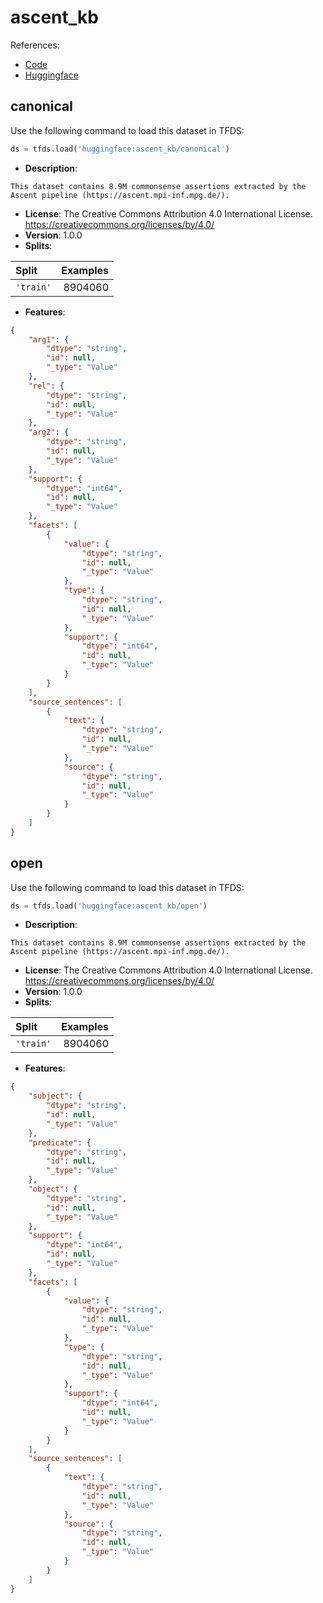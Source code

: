 # ascent_kb

References:

*   [Code](https://github.com/huggingface/datasets/blob/master/datasets/ascent_kb)
*   [Huggingface](https://huggingface.co/datasets/ascent_kb)


## canonical


Use the following command to load this dataset in TFDS:

```python
ds = tfds.load('huggingface:ascent_kb/canonical')
```

*   **Description**:

```
This dataset contains 8.9M commonsense assertions extracted by the Ascent pipeline (https://ascent.mpi-inf.mpg.de/).
```

*   **License**: The Creative Commons Attribution 4.0 International License. https://creativecommons.org/licenses/by/4.0/
*   **Version**: 1.0.0
*   **Splits**:

Split  | Examples
:----- | -------:
`'train'` | 8904060

*   **Features**:

```json
{
    "arg1": {
        "dtype": "string",
        "id": null,
        "_type": "Value"
    },
    "rel": {
        "dtype": "string",
        "id": null,
        "_type": "Value"
    },
    "arg2": {
        "dtype": "string",
        "id": null,
        "_type": "Value"
    },
    "support": {
        "dtype": "int64",
        "id": null,
        "_type": "Value"
    },
    "facets": [
        {
            "value": {
                "dtype": "string",
                "id": null,
                "_type": "Value"
            },
            "type": {
                "dtype": "string",
                "id": null,
                "_type": "Value"
            },
            "support": {
                "dtype": "int64",
                "id": null,
                "_type": "Value"
            }
        }
    ],
    "source_sentences": [
        {
            "text": {
                "dtype": "string",
                "id": null,
                "_type": "Value"
            },
            "source": {
                "dtype": "string",
                "id": null,
                "_type": "Value"
            }
        }
    ]
}
```



## open


Use the following command to load this dataset in TFDS:

```python
ds = tfds.load('huggingface:ascent_kb/open')
```

*   **Description**:

```
This dataset contains 8.9M commonsense assertions extracted by the Ascent pipeline (https://ascent.mpi-inf.mpg.de/).
```

*   **License**: The Creative Commons Attribution 4.0 International License. https://creativecommons.org/licenses/by/4.0/
*   **Version**: 1.0.0
*   **Splits**:

Split  | Examples
:----- | -------:
`'train'` | 8904060

*   **Features**:

```json
{
    "subject": {
        "dtype": "string",
        "id": null,
        "_type": "Value"
    },
    "predicate": {
        "dtype": "string",
        "id": null,
        "_type": "Value"
    },
    "object": {
        "dtype": "string",
        "id": null,
        "_type": "Value"
    },
    "support": {
        "dtype": "int64",
        "id": null,
        "_type": "Value"
    },
    "facets": [
        {
            "value": {
                "dtype": "string",
                "id": null,
                "_type": "Value"
            },
            "type": {
                "dtype": "string",
                "id": null,
                "_type": "Value"
            },
            "support": {
                "dtype": "int64",
                "id": null,
                "_type": "Value"
            }
        }
    ],
    "source_sentences": [
        {
            "text": {
                "dtype": "string",
                "id": null,
                "_type": "Value"
            },
            "source": {
                "dtype": "string",
                "id": null,
                "_type": "Value"
            }
        }
    ]
}
```


